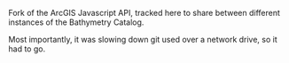 Fork of the ArcGIS Javascript API, tracked here to share between different
instances of the Bathymetry Catalog.

Most importantly, it was slowing down git used over a network drive, so it had to go.
